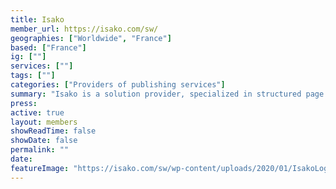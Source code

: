 ```yaml
---
title: Isako
member_url: https://isako.com/sw/
geographies: ["Worldwide", "France"]
based: ["France"]
ig: [""] 
services: [""] 
tags: [""]
categories: ["Providers of publishing services"]
summary: "Isako is a solution provider, specialized in structured page layout and EPUB production."
press:
active: true
layout: members
showReadTime: false
showDate: false
permalink: ""
date: 
featureImage: "https://isako.com/sw/wp-content/uploads/2020/01/IsakoLogo2.png"
---
```

